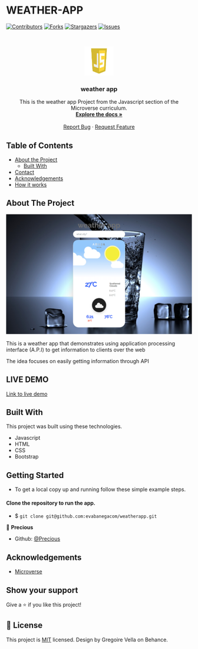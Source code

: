 # WEATHER-APP

<!--
*** Thanks for checking out this README Template. If you have a suggestion that would
*** make this better, please fork the repo and create a pull request or simply open
*** an issue with the tag "enhancement".
*** Thanks again! Now go create something AMAZING! :D
-->

<!-- PROJECT SHIELDS -->
<!--
*** I'm using markdown "reference style" links for readability.
*** Reference links are enclosed in brackets [ ] instead of parentheses ( ).
*** See the bottom of this document for the declaration of the reference variables
*** for contributors-url, forks-url, etc. This is an optional, concise syntax you may use.
*** https://www.markdownguide.org/basic-syntax/#reference-style-links
-->
[![Contributors][contributors-shield]][contributors-url]
[![Forks][forks-shield]][forks-url]
[![Stargazers][stars-shield]][stars-url]
[![Issues][issues-shield]][issues-url]

<!-- PROJECT LOGO -->
<br />
<p align="center">
  <a href="https://github.com/evabanegacom/weatherapp/feature">
    <img src="images/JS.jpg" alt="Logo" width="80" height="80">
  </a>

  <h3 align="center">weather app</h3>

  <p align="center">
    This is the weather app Project from the Javascript section of the Microverse curriculum.
    <br />
    <a href="https://github.com/evabanegacom/weatherapp"><strong>Explore the docs »</strong></a>
    <br />
    <br />
    <a href="https://github.com/evabanegacom/weatherapp/issues">Report Bug</a>
    ·
    <a href="https://github.com/evabanegacom/weatherapp/issues">Request Feature</a>
  </p>
</p>

<!-- TABLE OF CONTENTS -->
## Table of Contents

* [About the Project](#about-the-project)
  * [Built With](#built-with)
* [Contact](#Authors)
* [Acknowledgements](#acknowledgements)
* [How it works](#How-it-works)

<!-- ABOUT THE PROJECT -->
## About The Project

![Screenshot](images/weather.png)

This is a weather app that demonstrates using application processing interface (A.P.I) to get information
to clients over the web

The idea focuses on easily getting information through API

## LIVE DEMO
 [Link to live demo](https://raw.githack.com/evabanegacom/weatherapp/feature/dist/index.html) 



<!-- BUILD WITH -->
## Built With
This project was built using these technologies.
* Javascript
* HTML
* CSS
* Bootstrap

<!-- ABOUT THE PROJECT -->
## Getting Started
- To get a local copy up and running follow these simple example steps.

#### Clone the repository to run the app.

- $ `git clone git@github.com:evabanegacom/weatherapp.git`


<!-- CONTACT -->

👤 **Precious**

- Github: [@Precious](https://github.com/evabanegacom)

<!-- ACKNOWLEDGEMENTS -->
## Acknowledgements
* [Microverse](https://www.microverse.org/)

## Show your support

Give a ⭐️ if you like this project!

<!-- MARKDOWN LINKS & IMAGES -->
<!-- https://www.markdownguide.org/basic-syntax/#reference-style-links -->
[contributors-shield]: https://img.shields.io/github/contributors/evabanegacom/weatherapp.svg?style=flat-square
[contributors-url]: https://github.com/evabanegacom/weatherapp/graphs/contributors
[forks-shield]: https://img.shields.io/github/forks/evabanegacom/weatherapp.svg?style=flat-square
[forks-url]: https://github.com/evabanegacom/weatherapp/network/members
[stars-shield]: https://img.shields.io/github/stars/evabanegacom/weatherapp.svg?style=flat-square
[stars-url]: https://github.com/evabanegacom/weatherapp/stargazers
[issues-shield]: https://img.shields.io/github/issues/evabanegacom/weatherapp.svg?style=flat-square
[issues-url]: https://github.com/evabanegacom/weatherapp/issues

## 📝 License

This project is [MIT](https://opensource.org/licenses/MIT) licensed. Design by Gregoire Vella on Behance.